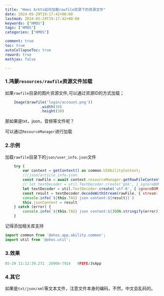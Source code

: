 ```yaml
---
title: "Hmos Arkts如何加载rawfile目录下的资源文件"
date: 2024-05-29T19:17:42+08:00
lastmod: 2024-05-29T19:17:42+08:00
keywords: ["HMOS"]
tags: ["HMOS"]
categories: ["HMOS"]

comment: true
toc: true
autoCollapseToc: true
reward: true
mathjax: false

---
```


<!--more-->

### 1.鸿蒙`resources/rawfile`资源文件加载

如果`rawfile`目录的图片资源文件,可以通过资源ID的方式加载；

```js
    Image($rawfile('login/account.png'))
                .width(30)
                .height(30)
```

那如果是txt，json，音频等文件呢？

可以通过`ResourceManager`进行加载

### 2.示例

加载`rawfile`目录下的`json/user_info.json`文件

```js
	try {
        var context = getContext() as common.UIAbilityContext;
        ///json/article_info.json
        const rawFile = await context.resourceManager.getRawFileContent("/json/user_info.json")
        // let textDecoder = util.TextDecoder.create('gbk', { ignoreBOM: true });
        let textDecoder = util.TextDecoder.create('utf-8', { ignoreBOM: true });
        const result = textDecoder.decodeWithStream(rawFile, { stream: false })
        console.info(`${this.TAG} json content:${result}}`)
        this.jsonContent = result
    } catch (error) {
        console.info(`${this.TAG} json content:${JSON.stringify(error)}}`)
    }
```

记得添加相关库支持
```js
import common from '@ohos.app.ability.common';
import util from '@ohos.util';
```

### 3.效果

```js
05-29 11:12:39.271  20966-7914   0FEFE/JsApp                                        com.example.base_demo                          I  NetPage json content:{"article": {"id": 1234,"title": "Flutter JSON数据处理示例","content": "在Flutter中处理JSON数据的详细示例","author": {"id": 1234,"name": "ksnow"},"tags": ["Flutter","JSON","Dart"],"comments": [{"id": 1,"text": "非常详细，谢谢分享！","author": {"id": 1235,"name": "lucy"}},{"id": 2,"text": "JSON数据处理，非常好用","author": {"id": 1236,"name": "jack"}}]}}}

```

### 4.其它

如果是`txt/json/xml`等文本文件，注意文件本身的编码，不然，中文会乱码的。


